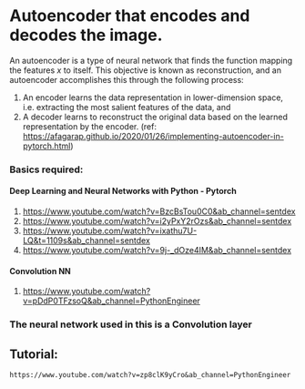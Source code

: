 # Autoencoder that encodes and decodes the image.
An autoencoder is a type of neural network that finds the function mapping the features *x* to itself. This objective is known as reconstruction, and an autoencoder accomplishes this through the following process: 
1. An encoder learns the data representation in lower-dimension space, i.e. extracting the most salient features of the data, and 
2. A decoder learns to reconstruct the original data based on the learned representation by the encoder. 
(ref: https://afagarap.github.io/2020/01/26/implementing-autoencoder-in-pytorch.html)

### Basics required:
#### Deep Learning and Neural Networks with Python - Pytorch
1. https://www.youtube.com/watch?v=BzcBsTou0C0&ab_channel=sentdex
2. https://www.youtube.com/watch?v=i2yPxY2rOzs&ab_channel=sentdex
3. https://www.youtube.com/watch?v=ixathu7U-LQ&t=1109s&ab_channel=sentdex
4. https://www.youtube.com/watch?v=9j-_dOze4IM&ab_channel=sentdex

#### Convolution NN 
1. https://www.youtube.com/watch?v=pDdP0TFzsoQ&ab_channel=PythonEngineer

### The neural network used in this is a Convolution layer  


## Tutorial: 
    https://www.youtube.com/watch?v=zp8clK9yCro&ab_channel=PythonEngineer